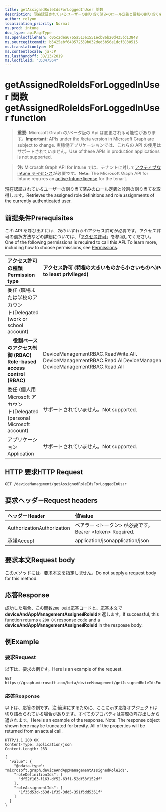 ```yaml
---
title: getAssignedRoleIdsForLoggedInUser 関数
description: 現在認証されているユーザーの割り当て済みのロール定義と役割の割り当てを取得します。
author: rolyon
localization_priority: Normal
ms.prod: intune
doc_type: apiPageType
ms.openlocfilehash: c05c2dea6765a513e1551ecb86b20d435bd13848
ms.sourcegitcommit: b5425ebf648572569b032ded5b56e1dcf3830515
ms.translationtype: MT
ms.contentlocale: ja-JP
ms.lasthandoff: 08/13/2019
ms.locfileid: "36347564"
---
```

# <a name="getassignedroleidsforloggedinuser-function"></a><span data-ttu-id="9c7cd-103">getAssignedRoleIdsForLoggedInUser 関数</span><span class="sxs-lookup"><span data-stu-id="9c7cd-103">getAssignedRoleIdsForLoggedInUser function</span></span>

> <span data-ttu-id="9c7cd-104">**重要:** Microsoft Graph の/ベータ版の Api は変更される可能性があります。</span><span class="sxs-lookup"><span data-stu-id="9c7cd-104">**Important:** APIs under the /beta version in Microsoft Graph are subject to change.</span></span> <span data-ttu-id="9c7cd-105">実稼働アプリケーションでは、これらの API の使用はサポートされていません。</span><span class="sxs-lookup"><span data-stu-id="9c7cd-105">Use of these APIs in production applications is not supported.</span></span>

> <span data-ttu-id="9c7cd-106">**注:** Microsoft Graph API for Intune では、テナントに対して[アクティブな intune ライセンス](https://go.microsoft.com/fwlink/?linkid=839381)が必要です。</span><span class="sxs-lookup"><span data-stu-id="9c7cd-106">**Note:** The Microsoft Graph API for Intune requires an [active Intune license](https://go.microsoft.com/fwlink/?linkid=839381) for the tenant.</span></span>

<span data-ttu-id="9c7cd-107">現在認証されているユーザーの割り当て済みのロール定義と役割の割り当てを取得します。</span><span class="sxs-lookup"><span data-stu-id="9c7cd-107">Retrieves the assigned role definitions and role assignments of the currently authenticated user.</span></span>
## <a name="prerequisites"></a><span data-ttu-id="9c7cd-108">前提条件</span><span class="sxs-lookup"><span data-stu-id="9c7cd-108">Prerequisites</span></span>
<span data-ttu-id="9c7cd-p102">この API を呼び出すには、次のいずれかのアクセス許可が必要です。アクセス許可の選択方法などの詳細については、「[アクセス許可](/graph/permissions-reference)」を参照してください。</span><span class="sxs-lookup"><span data-stu-id="9c7cd-p102">One of the following permissions is required to call this API. To learn more, including how to choose permissions, see [Permissions](/graph/permissions-reference).</span></span>

|<span data-ttu-id="9c7cd-111">アクセス許可の種類</span><span class="sxs-lookup"><span data-stu-id="9c7cd-111">Permission type</span></span>|<span data-ttu-id="9c7cd-112">アクセス許可 (特権の大きいものから小さいものへ)</span><span class="sxs-lookup"><span data-stu-id="9c7cd-112">Permissions (from most to least privileged)</span></span>|
|:---|:---|
|<span data-ttu-id="9c7cd-113">委任 (職場または学校のアカウント)</span><span class="sxs-lookup"><span data-stu-id="9c7cd-113">Delegated (work or school account)</span></span>||
| <span data-ttu-id="9c7cd-114">&nbsp; &nbsp; **役割ベースのアクセス制御 (RBAC)**</span><span class="sxs-lookup"><span data-stu-id="9c7cd-114">&nbsp; &nbsp; **Role-based access control (RBAC)**</span></span> | <span data-ttu-id="9c7cd-115">DeviceManagementRBAC.ReadWrite.All、DeviceManagementRBAC.Read.All</span><span class="sxs-lookup"><span data-stu-id="9c7cd-115">DeviceManagementRBAC.ReadWrite.All, DeviceManagementRBAC.Read.All</span></span>|
|<span data-ttu-id="9c7cd-116">委任 (個人用 Microsoft アカウント)</span><span class="sxs-lookup"><span data-stu-id="9c7cd-116">Delegated (personal Microsoft account)</span></span>|<span data-ttu-id="9c7cd-117">サポートされていません。</span><span class="sxs-lookup"><span data-stu-id="9c7cd-117">Not supported.</span></span>|
|<span data-ttu-id="9c7cd-118">アプリケーション</span><span class="sxs-lookup"><span data-stu-id="9c7cd-118">Application</span></span>|<span data-ttu-id="9c7cd-119">サポートされていません。</span><span class="sxs-lookup"><span data-stu-id="9c7cd-119">Not supported.</span></span>|

## <a name="http-request"></a><span data-ttu-id="9c7cd-120">HTTP 要求</span><span class="sxs-lookup"><span data-stu-id="9c7cd-120">HTTP Request</span></span>
<!-- {
  "blockType": "ignored"
}
-->
``` http
GET /deviceManagement/getAssignedRoleIdsForLoggedInUser
```

## <a name="request-headers"></a><span data-ttu-id="9c7cd-121">要求ヘッダー</span><span class="sxs-lookup"><span data-stu-id="9c7cd-121">Request headers</span></span>
|<span data-ttu-id="9c7cd-122">ヘッダー</span><span class="sxs-lookup"><span data-stu-id="9c7cd-122">Header</span></span>|<span data-ttu-id="9c7cd-123">値</span><span class="sxs-lookup"><span data-stu-id="9c7cd-123">Value</span></span>|
|:---|:---|
|<span data-ttu-id="9c7cd-124">Authorization</span><span class="sxs-lookup"><span data-stu-id="9c7cd-124">Authorization</span></span>|<span data-ttu-id="9c7cd-125">ベアラー &lt;トークン&gt; が必要です。</span><span class="sxs-lookup"><span data-stu-id="9c7cd-125">Bearer &lt;token&gt; Required.</span></span>|
|<span data-ttu-id="9c7cd-126">承諾</span><span class="sxs-lookup"><span data-stu-id="9c7cd-126">Accept</span></span>|<span data-ttu-id="9c7cd-127">application/json</span><span class="sxs-lookup"><span data-stu-id="9c7cd-127">application/json</span></span>|

## <a name="request-body"></a><span data-ttu-id="9c7cd-128">要求本文</span><span class="sxs-lookup"><span data-stu-id="9c7cd-128">Request body</span></span>
<span data-ttu-id="9c7cd-129">このメソッドには、要求本文を指定しません。</span><span class="sxs-lookup"><span data-stu-id="9c7cd-129">Do not supply a request body for this method.</span></span>

## <a name="response"></a><span data-ttu-id="9c7cd-130">応答</span><span class="sxs-lookup"><span data-stu-id="9c7cd-130">Response</span></span>
<span data-ttu-id="9c7cd-131">成功した場合、この関数`200 OK`は応答コードと、応答本文で**deviceAndAppManagementAssignedRoleId**を返します。</span><span class="sxs-lookup"><span data-stu-id="9c7cd-131">If successful, this function returns a `200 OK` response code and a **deviceAndAppManagementAssignedRoleId** in the response body.</span></span>

## <a name="example"></a><span data-ttu-id="9c7cd-132">例</span><span class="sxs-lookup"><span data-stu-id="9c7cd-132">Example</span></span>
### <a name="request"></a><span data-ttu-id="9c7cd-133">要求</span><span class="sxs-lookup"><span data-stu-id="9c7cd-133">Request</span></span>
<span data-ttu-id="9c7cd-134">以下は、要求の例です。</span><span class="sxs-lookup"><span data-stu-id="9c7cd-134">Here is an example of the request.</span></span>
``` http
GET https://graph.microsoft.com/beta/deviceManagement/getAssignedRoleIdsForLoggedInUser
```

### <a name="response"></a><span data-ttu-id="9c7cd-135">応答</span><span class="sxs-lookup"><span data-stu-id="9c7cd-135">Response</span></span>
<span data-ttu-id="9c7cd-p103">以下は、応答の例です。注:簡潔にするために、ここに示す応答オブジェクトは切り詰められている場合があります。すべてのプロパティは実際の呼び出しから返されます。</span><span class="sxs-lookup"><span data-stu-id="9c7cd-p103">Here is an example of the response. Note: The response object shown here may be truncated for brevity. All of the properties will be returned from an actual call.</span></span>
``` http
HTTP/1.1 200 OK
Content-Type: application/json
Content-Length: 263

{
  "value": {
    "@odata.type": "microsoft.graph.deviceAndAppManagementAssignedRoleIds",
    "roleDefinitionIds": [
      "df52f163-f163-df52-63f1-52df63f152df"
    ],
    "roleAssignmentIds": [
      "1f35d53d-d53d-1f35-3dd5-351f3dd5351f"
    ]
  }
}
```








